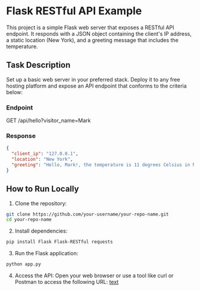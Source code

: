 # Flask RESTful API Example

This project is a simple Flask web server that exposes a RESTful API endpoint. It responds with a JSON object containing the client's IP address, a static location (New York), and a greeting message that includes the temperature.

## Task Description

Set up a basic web server in your preferred stack. Deploy it to any free hosting platform and expose an API endpoint that conforms to the criteria below:

### Endpoint

GET <server-origin-url>/api/hello?visitor_name=Mark

### Response

```json
{
  "client_ip": "127.0.0.1",
  "location": "New York",
  "greeting": "Hello, Mark!, the temperature is 11 degrees Celsius in New York"
}
```

## How to Run Locally

1. Clone the repository:

```bash
git clone https://github.com/your-username/your-repo-name.git
cd your-repo-name
```

2. Install dependencies:

```bash
pip install Flask Flask-RESTful requests
```

3. Run the Flask application:

```bash
python app.py
```

4. Access the API:
   Open your web browser or use a tool like curl or Postman to access the following URL:
   [text](http://127.0.0.1:5000/api/hello?visitor_name=Mark)
